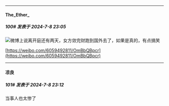 ﻿
*****

####  The_Ether_  
##### 100#       发表于 2024-7-8 23:05

<img src="https://static.saraba1st.com/image/smiley/face2017/059.png" referrerpolicy="no-referrer">微博上说离开庭还有两天，女方敛完财跑到国外去了，如果是真的，有点搞笑

[https://weibo.com/6059492811/OmBbQBpcr](https://weibo.com/6059492811/OmBbQBpcr)


*****

####  凉良  
##### 101#       发表于 2024-7-8 23:12

当事人也太惨了

